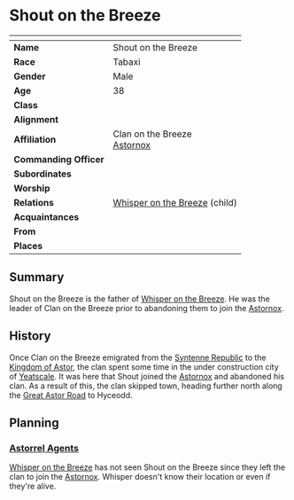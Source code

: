 # Shout on the Breeze

| []() | |
| --- | --- |
| **Name** | Shout on the Breeze |
| **Race** | Tabaxi |
| **Gender** | Male |
| **Age** | 38 |
| **Class** | |
| **Alignment** | |
| **Affiliation** | Clan on the Breeze<br />[Astornox](../organisations/astornox/astornox.md) |
| **Commanding Officer** | |
| **Subordinates** | |
| **Worship** | |
| **Relations** | [Whisper on the Breeze](whisper-on-the-breeze.md) (child) |
| **Acquaintances** | |
| **From** | |
| **Places** | |

## Summary

Shout on the Breeze is the father of [Whisper on the Breeze](whisper-on-the-breeze.md). He was the leader of Clan on the Breeze prior to abandoning them to join the [Astornox](../organisations/astornox/astornox.md).

## History

Once Clan on the Breeze emigrated from the [Syntenne Republic](../civilisations/syntenne-republic/syntenne-republic.md) to the [Kingdom of Astor](../civilisations/kingdom-of-astor/kingdom-of-astor.md), the clan spent some time in the under construction city of [Yeatscale](../places/cities/yeatscale.md). It was here that Shout joined the [Astornox](../organisations/astornox/astornox.md) and abandoned his clan. As a result of this, the clan skipped town, heading further north along the [Great Astor Road](../places/roads/great-astor-road.md) to Hyceodd.

## Planning

### [Astorrel Agents](../campaigns/astorrel-agents.md)

[Whisper on the Breeze](whisper-on-the-breeze.md) has not seen Shout on the Breeze since they left the clan to join the [Astornox](../organisations/astornox/astornox.md). Whisper doesn't know their location or even if they're alive.
